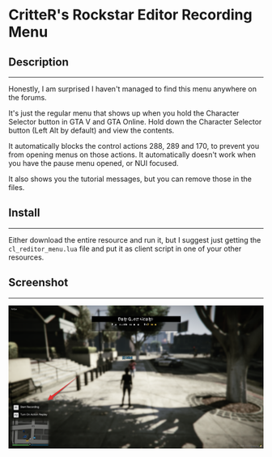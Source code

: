 # CritteR's Rockstar Editor Recording Menu

## Description

---

Honestly, I am surprised I haven't managed to find this menu anywhere on the forums.

It's just the regular menu that shows up when you hold the Character Selector button in GTA V and GTA Online.
Hold down the Character Selector button (Left Alt by default) and view the contents.

It automatically blocks the control actions 288, 289 and 170, to prevent you from opening menus on those actions.
It automatically doesn't work when you have the pause menu opened, or NUI focused.

It also shows you the tutorial messages, but you can remove those in the files.

## Install

---

Either download the entire resource and run it, but I suggest just getting the `cl_reditor_menu.lua` file and put it as client script in one of your other resources.

## Screenshot

---

![Screenshot of the menu](screenshot.png)
